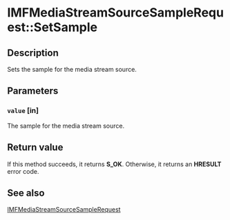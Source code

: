 # IMFMediaStreamSourceSampleRequest::SetSample

## Description

Sets the sample for the media stream source.

## Parameters

### `value` [in]

The sample for the media stream source.

## Return value

If this method succeeds, it returns **S_OK**. Otherwise, it returns an **HRESULT** error code.

## See also

[IMFMediaStreamSourceSampleRequest](https://learn.microsoft.com/windows/desktop/medfound/imfmediastreamsourcesamplerequest)